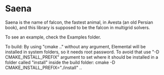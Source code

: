 # Saena

Saena is the name of falcon, the fastest animal, in Avesta (an old Persian book), and this library is supposed to be the falcon in multigrid solvers.

To see an example, check the Examples folder.

To build:
By using "cmake .."  without any argument, Elemental will be installed in system folders, so it needs root password. To avoid that use "-D CMAKE_INSTALL_PREFIX" argument to set where it should be installed in a folder called "install" inside the build folder:
cmake -D CMAKE_INSTALL_PREFIX="./install" ..
